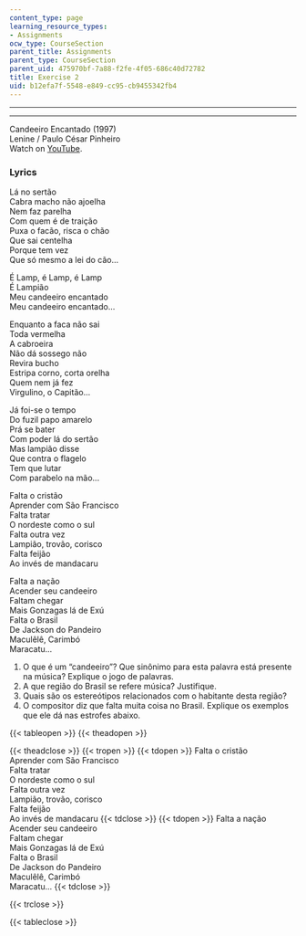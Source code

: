 ```yaml
---
content_type: page
learning_resource_types:
- Assignments
ocw_type: CourseSection
parent_title: Assignments
parent_type: CourseSection
parent_uid: 475970bf-7a88-f2fe-4f05-686c40d72782
title: Exercise 2
uid: b12efa7f-5548-e849-cc95-cb9455342fb4
---
```


* * *

* * *

Candeeiro Encantado (1997)  
Lenine / Paulo César Pinheiro  
Watch on [YouTube](https://www.youtube.com/watch?v=MvlFyQQ3k6I).

### Lyrics

Lá no sertão  
Cabra macho não ajoelha  
Nem faz parelha  
Com quem é de traição  
Puxa o facão, risca o chão  
Que sai centelha  
Porque tem vez  
Que só mesmo a lei do cão...

É Lamp, é Lamp, é Lamp  
É Lampião  
Meu candeeiro encantado  
Meu candeeiro encantado...

Enquanto a faca não sai  
Toda vermelha  
A cabroeira  
Não dá sossego não  
Revira bucho  
Estripa corno, corta orelha  
Quem nem já fez  
Virgulino, o Capitão...

Já foi-se o tempo  
Do fuzil papo amarelo  
Prá se bater  
Com poder lá do sertão  
Mas lampião disse  
Que contra o flagelo  
Tem que lutar  
Com parabelo na mão...

Falta o cristão  
Aprender com São Francisco  
Falta tratar  
O nordeste como o sul  
Falta outra vez  
Lampião, trovão, corisco  
Falta feijão  
Ao invés de mandacaru

Falta a nação  
Acender seu candeeiro  
Faltam chegar  
Mais Gonzagas lá de Exú  
Falta o Brasil  
De Jackson do Pandeiro  
Maculêlê, Carimbó  
Maracatu...

1.  O que é um “candeeiro”? Que sinônimo para esta palavra está presente na música? Explique o jogo de palavras.
2.  A que região do Brasil se refere música? Justifique.
3.  Quais são os estereótipos relacionados com o habitante desta região?
4.  O compositor diz que falta muita coisa no Brasil. Explique os exemplos que ele dá nas estrofes abaixo.

{{< tableopen >}}
{{< theadopen >}}

{{< theadclose >}}
{{< tropen >}}
{{< tdopen >}}
Falta o cristão  
Aprender com São Francisco  
Falta tratar  
O nordeste como o sul  
Falta outra vez  
Lampião, trovão, corisco  
Falta feijão  
Ao invés de mandacaru
{{< tdclose >}}
{{< tdopen >}}
Falta a nação  
Acender seu candeeiro  
Faltam chegar  
Mais Gonzagas lá de Exú  
Falta o Brasil  
De Jackson do Pandeiro  
Maculêlê, Carimbó  
Maracatu...
{{< tdclose >}}

{{< trclose >}}

{{< tableclose >}}